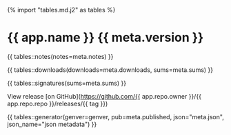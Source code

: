 {% import "tables.md.j2" as tables %}

# {{ app.name }} {{ meta.version }}

{{ tables::notes(notes=meta.notes) }}

{{ tables::downloads(downloads=meta.downloads, sums=meta.sums) }}

{{ tables::signatures(sums=meta.sums) }}

View release [on GitHub](https://github.com/{{ app.repo.owner }}/{{ app.repo.repo }}/releases/{{ tag }})

{{ tables::generator(genver=genver, pub=meta.published, json="meta.json", json_name="json metadata") }}
